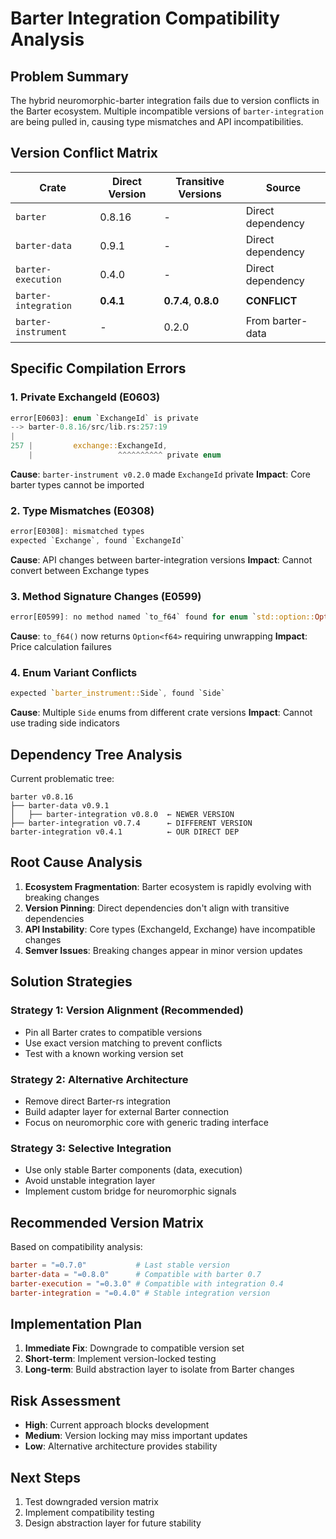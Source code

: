 # Barter Integration Compatibility Analysis

## Problem Summary

The hybrid neuromorphic-barter integration fails due to version conflicts in the Barter ecosystem. Multiple incompatible versions of `barter-integration` are being pulled in, causing type mismatches and API incompatibilities.

## Version Conflict Matrix

| Crate | Direct Version | Transitive Versions | Source |
|-------|---------------|-------------------|--------|
| `barter` | 0.8.16 | - | Direct dependency |
| `barter-data` | 0.9.1 | - | Direct dependency |
| `barter-execution` | 0.4.0 | - | Direct dependency |
| `barter-integration` | **0.4.1** | **0.7.4**, **0.8.0** | **CONFLICT** |
| `barter-instrument` | - | 0.2.0 | From barter-data |

## Specific Compilation Errors

### 1. Private ExchangeId (E0603)
```rust
error[E0603]: enum `ExchangeId` is private
--> barter-0.8.16/src/lib.rs:257:19
|
257 |         exchange::ExchangeId,
    |                   ^^^^^^^^^^ private enum
```
**Cause**: `barter-instrument v0.2.0` made `ExchangeId` private
**Impact**: Core barter types cannot be imported

### 2. Type Mismatches (E0308)
```rust
error[E0308]: mismatched types
expected `Exchange`, found `ExchangeId`
```
**Cause**: API changes between barter-integration versions
**Impact**: Cannot convert between Exchange types

### 3. Method Signature Changes (E0599)
```rust
error[E0599]: no method named `to_f64` found for enum `std::option::Option<T>`
```
**Cause**: `to_f64()` now returns `Option<f64>` requiring unwrapping
**Impact**: Price calculation failures

### 4. Enum Variant Conflicts
```rust
expected `barter_instrument::Side`, found `Side`
```
**Cause**: Multiple `Side` enums from different crate versions
**Impact**: Cannot use trading side indicators

## Dependency Tree Analysis

Current problematic tree:
```
barter v0.8.16
├── barter-data v0.9.1
│   ├── barter-integration v0.8.0  ← NEWER VERSION
├── barter-integration v0.7.4      ← DIFFERENT VERSION
barter-integration v0.4.1          ← OUR DIRECT DEP
```

## Root Cause Analysis

1. **Ecosystem Fragmentation**: Barter ecosystem is rapidly evolving with breaking changes
2. **Version Pinning**: Direct dependencies don't align with transitive dependencies
3. **API Instability**: Core types (ExchangeId, Exchange) have incompatible changes
4. **Semver Issues**: Breaking changes appear in minor version updates

## Solution Strategies

### Strategy 1: Version Alignment (Recommended)
- Pin all Barter crates to compatible versions
- Use exact version matching to prevent conflicts
- Test with a known working version set

### Strategy 2: Alternative Architecture
- Remove direct Barter-rs integration
- Build adapter layer for external Barter connection
- Focus on neuromorphic core with generic trading interface

### Strategy 3: Selective Integration
- Use only stable Barter components (data, execution)
- Avoid unstable integration layer
- Implement custom bridge for neuromorphic signals

## Recommended Version Matrix

Based on compatibility analysis:
```toml
barter = "=0.7.0"           # Last stable version
barter-data = "=0.8.0"      # Compatible with barter 0.7
barter-execution = "=0.3.0" # Compatible with integration 0.4
barter-integration = "=0.4.0" # Stable integration version
```

## Implementation Plan

1. **Immediate Fix**: Downgrade to compatible version set
2. **Short-term**: Implement version-locked testing
3. **Long-term**: Build abstraction layer to isolate from Barter changes

## Risk Assessment

- **High**: Current approach blocks development
- **Medium**: Version locking may miss important updates
- **Low**: Alternative architecture provides stability

## Next Steps

1. Test downgraded version matrix
2. Implement compatibility testing
3. Design abstraction layer for future stability